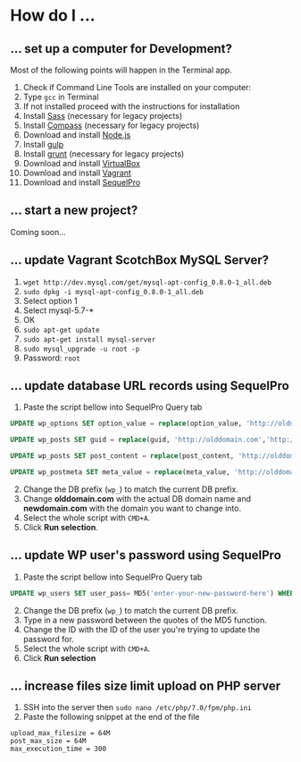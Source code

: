 How do I ...
============

... set up a computer for Development?
--------------------------------------

Most of the following points will happen in the Terminal app.

1. Check if Command Line Tools are installed on your computer:
  1. Type `gcc` in Terminal
  2. If not installed proceed with the instructions for installation
2. Install [Sass](http://sass-lang.com/) (necessary for legacy projects)
3. Install [Compass](http://compass-style.org/install/) (necessary for legacy projects)
4. Download and install [Node.js](https://nodejs.org/en/)
5. Install [gulp](http://gulpjs.com/)
6. Install [grunt](http://gruntjs.com/getting-started) (necessary for legacy projects)
7. Download and install [VirtualBox](https://www.virtualbox.org/wiki/Downloads)
8. Download and install [Vagrant](https://www.vagrantup.com/downloads.html)
9. Download and install [SequelPro](https://sequelpro.com/)

... start a new project?
--------------------------

Coming soon...

... update Vagrant ScotchBox MySQL Server?
------------------------------------------

1. `wget http://dev.mysql.com/get/mysql-apt-config_0.8.0-1_all.deb`
2. `sudo dpkg -i mysql-apt-config_0.8.0-1_all.deb`
  1. Select option 1
  2. Select mysql-5.7-*
  3. OK
3. `sudo apt-get update`
4. `sudo apt-get install mysql-server`
5. `sudo mysql_upgrade -u root -p`
  1. Password: `root`

... update database URL records using SequelPro
--------------------------------------------

1. Paste the script bellow into SequelPro Query tab

  ```sql
  UPDATE wp_options SET option_value = replace(option_value, 'http://olddomain.com', 'http://newdomain.com') WHERE option_name = 'home' OR option_name = 'siteurl';

  UPDATE wp_posts SET guid = replace(guid, 'http://olddomain.com','http://newdomain.com');

  UPDATE wp_posts SET post_content = replace(post_content, 'http://olddomain.com', 'http://newdomain.com');

  UPDATE wp_postmeta SET meta_value = replace(meta_value, 'http://olddomain.com', 'http://newdomain.com');
  ```

2. Change the DB prefix (`wp_`) to match the current DB prefix.
3. Change **olddomain.com** with the actual DB domain name and **newdomain.com** with the domain you want to change into.
4. Select the whole script with `CMD+A`.
5. Click **Run selection**.

... update WP user's password using SequelPro
---------------------------------------------

1. Paste the script bellow into SequelPro Query tab

  ```sql
  UPDATE wp_users SET user_pass= MD5('enter-your-new-password-here') WHERE ID = 1;
  ```

2. Change the DB prefix (`wp_`) to match the current DB prefix.
3. Type in a new password between the quotes of the MD5 function.
4. Change the ID with the ID of the user you're trying to update the password for.
5. Select the whole script with `CMD+A`.
6. Click **Run selection**

... increase files size limit upload on PHP server
--------------------------------------------------

1. SSH into the server then `sudo nano /etc/php/7.0/fpm/php.ini`
2. Paste the following snippet at the end of the file

  ```
  upload_max_filesize = 64M
  post_max_size = 64M
  max_execution_time = 300
  ```
